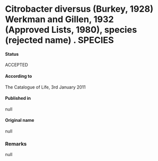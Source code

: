 # Citrobacter diversus (Burkey, 1928) Werkman and Gillen, 1932 (Approved Lists, 1980), species (rejected name) . SPECIES

#### Status
ACCEPTED

#### According to
The Catalogue of Life, 3rd January 2011

#### Published in
null

#### Original name
null

### Remarks
null